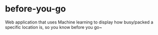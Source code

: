 # before-you-go
Web application that uses Machine learning to display how busy/packed a specific location is, so you know before you go~
